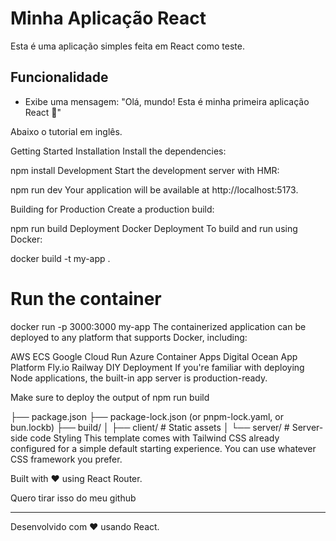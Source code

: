 # Minha Aplicação React

Esta é uma aplicação simples feita em React como teste.

## Funcionalidade

- Exibe uma mensagem: "Olá, mundo! Esta é minha primeira aplicação React 🎉"

Abaixo o tutorial em inglês.

Getting Started
Installation
Install the dependencies:

npm install
Development
Start the development server with HMR:

npm run dev
Your application will be available at http://localhost:5173.

Building for Production
Create a production build:

npm run build
Deployment
Docker Deployment
To build and run using Docker:

docker build -t my-app .

# Run the container
docker run -p 3000:3000 my-app
The containerized application can be deployed to any platform that supports Docker, including:

AWS ECS
Google Cloud Run
Azure Container Apps
Digital Ocean App Platform
Fly.io
Railway
DIY Deployment
If you're familiar with deploying Node applications, the built-in app server is production-ready.

Make sure to deploy the output of npm run build

├── package.json
├── package-lock.json (or pnpm-lock.yaml, or bun.lockb)
├── build/
│   ├── client/    # Static assets
│   └── server/    # Server-side code
Styling
This template comes with Tailwind CSS already configured for a simple default starting experience. You can use whatever CSS framework you prefer.

Built with ❤️ using React Router.

Quero tirar isso do meu github

---

Desenvolvido com ❤️ usando React.
